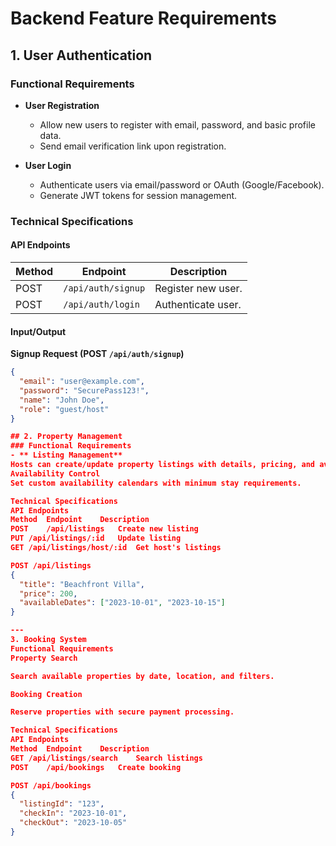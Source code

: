 # Backend Feature Requirements

## 1. User Authentication

### Functional Requirements
- **User Registration**  
  - Allow new users to register with email, password, and basic profile data.  
  - Send email verification link upon registration.  

- **User Login**  
  - Authenticate users via email/password or OAuth (Google/Facebook).  
  - Generate JWT tokens for session management.  

 ### Technical Specifications
#### API Endpoints
| Method | Endpoint           | Description                     |
|--------|--------------------|---------------------------------|
| POST   | `/api/auth/signup` | Register new user.              |
| POST   | `/api/auth/login`  | Authenticate user.              |


#### Input/Output
**Signup Request (POST `/api/auth/signup`)**  
```json
{
  "email": "user@example.com",
  "password": "SecurePass123!",
  "name": "John Doe",
  "role": "guest/host"
}

## 2. Property Management
### Functional Requirements
- ** Listing Management**
Hosts can create/update property listings with details, pricing, and availability.
Availability Control
Set custom availability calendars with minimum stay requirements.

Technical Specifications
API Endpoints
Method	Endpoint	Description
POST	/api/listings	Create new listing
PUT	/api/listings/:id	Update listing
GET	/api/listings/host/:id	Get host's listings

POST /api/listings
{
  "title": "Beachfront Villa",
  "price": 200,
  "availableDates": ["2023-10-01", "2023-10-15"]
}

---
3. Booking System
Functional Requirements
Property Search

Search available properties by date, location, and filters.

Booking Creation

Reserve properties with secure payment processing.

Technical Specifications
API Endpoints
Method	Endpoint	Description
GET	/api/listings/search	Search listings
POST	/api/bookings	Create booking

POST /api/bookings
{
  "listingId": "123",
  "checkIn": "2023-10-01",
  "checkOut": "2023-10-05"
}